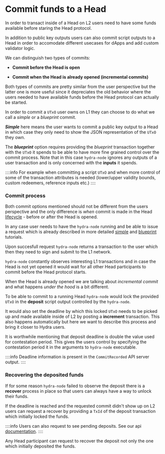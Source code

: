 # Commit funds to a Head


In order to transact inside of a Head on L2 users need to have some funds
available before staring the Head protocol.

In addition to public key outputs users can also commit script outputs to a
Head in order to accomodate different usecases for dApps and add custom validator logic.

We can distinguish two types of commits:

- **Commit before the Head is open**

- **Commit when the Head is already opened (incremental commits)**

Both types of commits are pretty similar from the user perspective but the latter one
is more useful since it depreciates the old behavior where the users needed to
have available funds before the Head protocol can actually be started.

In order to commit a `UTxO` user owns on L1 they can choose to do what we call
a _simple_ or a _blueprint_ commit.

**_Simple_** here means the user wants to commit a public key output to a Head in
which case they only need to show the JSON representation of the `UTxO` they
own.

The **_blueprint_** option requires providing the _blueprint_ transaction
together with the `UTxO` it spends to be able to have more fine grained control
over the commit process. Note that in this case `hydra-node` ignores any
outputs of a user transaction and is only concerned with the **inputs** it spends.

::::info
For example when committing a script `UTxO` and when more control of some of
the transaction attributes is needed (lower/upper validity bounds, custom
redeemers, reference inputs etc.)
::::

### Commit process

Both commit options mentioned should not be different from the users
perspective and the only difference is _when_ commit is made in the Head
[lifecycle](./../protocol-overview#hydra-head-lifecycle) - before or after the Head is opened.

In any case user needs to have the `hydra-node` running and be able to issue a
request which is already described in more detailed
[simple](./../how-to/incremental-commit) and
[blueprint](./../how-to/commit-blueprint) tutorials.

Upon succesfull request `hydra-node` returns a transaction to the user which
then they need to sign and submit to the L1 network.

`hydra-node` constantly observes interesting L1 transactions and in case the
Head is not yet opened it would wait for all other Head participants to commit
before the Head protocol starts.

When the Head is already opened we are talking about _incremental commit_ and
what happens _under the hood_ is a bit different.

To be able to commit to a running Head `hydra-node` would lock the provided
`UTxO` in the **deposit** script output controlled by the `hydra-node`.

It would also set the deadline by which this locked `UTxO` needs to be picked
up and made available inside of L2 by posting a **increment** transaction. This
also happens automatically but here we want to describe this process and bring
it closer to Hydra users.

It is worthwhile mentioning that deposit deadline is double the value used for
contestation period. This gives the users control by specifying the
contestation period it in the arguments to `hydra-node` executable.

::::info
Deadline information is present in the `CommitRecorded` API server output.
::::


### Recovering the deposited funds

If for some reason `hydra-node` failed to observe the deposit there is a
**recover** process in place so that users can always have a way to unlock
their funds.

If the deadline is reached and the requested commit didn't show up on L2
users can request a recover by providing a `TxId` of the deposit transaction
which initially locked the funds.

::::info
Users can also request to see pending deposits. See our api [documentation](/api-reference/#operation-publish-/commits).
::::

Any Head participant can request to recover the deposit not only the one which initially deposited the funds.









